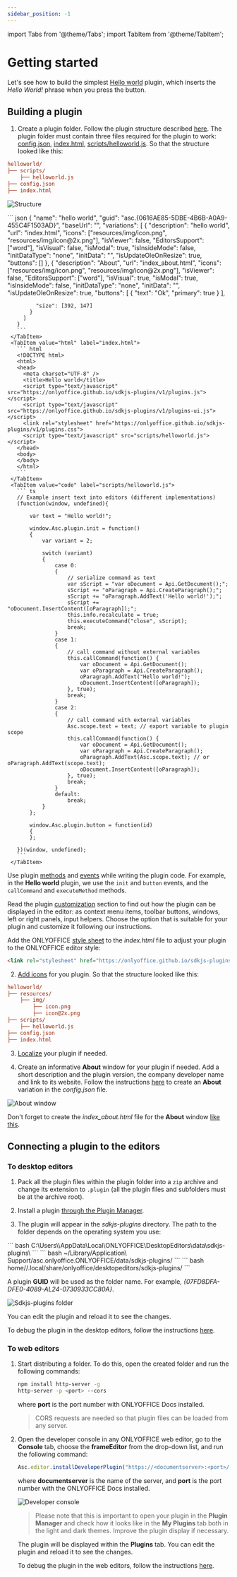 ```yaml
---
sidebar_position: -1
---
```


import Tabs from '@theme/Tabs';
import TabItem from '@theme/TabItem';


# Getting started

Let's see how to build the simplest [Hello world](https://github.com/ONLYOFFICE/sdkjs-plugins/tree/master/helloworld) plugin, which inserts the *Hello World!* phrase when you press the button.

## Building a plugin

1. Create a plugin folder. Follow the plugin structure described [here](../structure/manifest/manifest.md). The plugin folder must contain three files required for the plugin to work: [config.json](../structure/manifest/manifest.md), [index.html](../structure/entry-point.md), [scripts/helloworld.js](../interacting-with-editors/overview/overview.md). So that the structure looked like this:

  ``` ini
  helloworld/
  ├── scripts/
      ├── helloworld.js
  ├── config.json
  ├── index.html
  ```

  ![Structure](/assets/images/plugins/plugins-structure.png)

  <Tabs>
     <TabItem value="config" label="config.json">
       ``` json
       {
         "name": "hello world",
         "guid": "asc.{0616AE85-5DBE-4B6B-A0A9-455C4F1503AD}",
         "baseUrl": "",
         "variations": [
           {
             "description": "hello world",
             "url": "index.html",
             "icons": ["resources/img/icon.png", "resources/img/icon@2x.png"],
             "isViewer": false,
             "EditorsSupport": ["word"],
             "isVisual": false,
             "isModal": true,
             "isInsideMode": false,
             "initDataType": "none",
             "initData": "",
             "isUpdateOleOnResize": true,
             "buttons": []
           },
           {
             "description": "About",
             "url": "index_about.html",
             "icons": ["resources/img/icon.png", "resources/img/icon@2x.png"],
             "isViewer": false,
             "EditorsSupport": ["word"],
             "isVisual": true,
             "isModal": true,
             "isInsideMode": false,
             "initDataType": "none",
             "initData": "",
             "isUpdateOleOnResize": true,
             "buttons": [
               {
                 "text": "Ok",
                 "primary": true
               }
             ],

             "size": [392, 147]
           }
         ]
       }
       ```
     </TabItem>
     <TabItem value="html" label="index.html">
       ``` html
       <!DOCTYPE html>
       <html>
       <head>
         <meta charset="UTF-8" />
         <title>Hello world</title>
         <script type="text/javascript" src="https://onlyoffice.github.io/sdkjs-plugins/v1/plugins.js"></script>
         <script type="text/javascript" src="https://onlyoffice.github.io/sdkjs-plugins/v1/plugins-ui.js"></script>
         <link rel="stylesheet" href="https://onlyoffice.github.io/sdkjs-plugins/v1/plugins.css">
         <script type="text/javascript" src="scripts/helloworld.js"></script>
       </head>
       <body>
       </body>
       </html>
       ```
     </TabItem>
     <TabItem value="code" label="scripts/helloworld.js">
       ``` ts
       // Example insert text into editors (different implementations)
       (function(window, undefined){
           
           var text = "Hello world!";

           window.Asc.plugin.init = function()
           {
               var variant = 2;

               switch (variant)
               {
                   case 0:
                   {
                       // serialize command as text
                       var sScript = "var oDocument = Api.GetDocument();";
                       sScript += "oParagraph = Api.CreateParagraph();";
                       sScript += "oParagraph.AddText('Hello world!');";
                       sScript += "oDocument.InsertContent([oParagraph]);";
                       this.info.recalculate = true;
                       this.executeCommand("close", sScript);
                       break;
                   }
                   case 1:
                   {
                       // call command without external variables
                       this.callCommand(function() {
                           var oDocument = Api.GetDocument();
                           var oParagraph = Api.CreateParagraph();
                           oParagraph.AddText("Hello world!");
                           oDocument.InsertContent([oParagraph]);
                       }, true);
                       break;
                   }
                   case 2:
                   {
                       // call command with external variables
                       Asc.scope.text = text; // export variable to plugin scope
                       this.callCommand(function() {
                           var oDocument = Api.GetDocument();
                           var oParagraph = Api.CreateParagraph();
                           oParagraph.AddText(Asc.scope.text); // or oParagraph.AddText(scope.text);
                           oDocument.InsertContent([oParagraph]);
                       }, true);
                       break;
                   }
                   default:
                       break;
               }
           };

           window.Asc.plugin.button = function(id)
           {
           };

       })(window, undefined);
       ```
     </TabItem>
  </Tabs>

  Use plugin [methods](../interacting-with-editors/overview/how-to-call-methods.md) and [events](../interacting-with-editors/overview/how-to-attach-events.md) while writing the plugin code. For example, in the **Hello world** plugin, we use the `init` and `button` events, and the `callCommand` and `executeMethod` methods.

  Read the plugin [customization](../customization/context-menu.md) section to find out how the plugin can be displayed in the editor: as context menu items, toolbar buttons, windows, left or right panels, input helpers. Choose the option that is suitable for your plugin and customize it following our instructions.

  Add the ONLYOFFICE [style sheet](../structure/styles.md) to the *index.html* file to adjust your plugin to the ONLYOFFICE editor style:

  ``` html
  <link rel="stylesheet" href="https://onlyoffice.github.io/sdkjs-plugins/v1/plugins.css">
  ```

2. [Add icons](../structure/icons.md) for you plugin. So that the structure looked like this:

  ``` ini
  helloworld/
  ├── resources/
      ├── img/
          ├── icon.png
          ├── icon@2x.png
  ├── scripts/
      ├── helloworld.js
  ├── config.json
  ├── index.html
  ```

3. [Localize](../structure/localization.md) your plugin if needed.

4. Create an informative **About** window for your plugin if needed. Add a short description and the plugin version, the company developer name and link to its website. Follow the instructions [here](../structure/manifest/variations.md) to create an **About** variation in the *config.json* file.

![About window](/assets/images/plugins/about-variation.png)

Don't forget to create the *index_about.html* file for the **About** window [like this](https://github.com/ONLYOFFICE/sdkjs-plugins/tree/master/helloworld/index_about.html).

## Connecting a plugin to the editors

### To desktop editors

1. Pack all the plugin files within the plugin folder into a `zip` archive and change its extension to `.plugin` (all the plugin files and subfolders must be at the archive root).

2. Install a plugin [through the Plugin Manager](../tutorials/installing/onlyoffice-desktop-editors.md#adding-plugins-through-the-plugin-manager).

3. The plugin will appear in the *sdkjs-plugins* directory. The path to the folder depends on the operating system you use:

  <Tabs>
     <TabItem value="win" label="Windows">
        ``` bash
        C:\Users\<username>\AppData\Local\ONLYOFFICE\DesktopEditors\data\sdkjs-plugins\
        ```
     </TabItem>
     <TabItem value="mac" label="macOS">
        ``` bash
        ~/Library/Application\ Support/asc.onlyoffice.ONLYOFFICE/data/sdkjs-plugins/
        ```
     </TabItem>
     <TabItem value="lin" label="Linux">
        ``` bash
        home/<username>/.local/share/onlyoffice/desktopeditors/sdkjs-plugins/
        ```
     </TabItem>
  </Tabs>
  
  A plugin **GUID** will be used as the folder name. For example, *\{07FD8DFA-DFE0-4089-AL24-0730933CC80A\}*.

  ![Sdkjs-plugins folder](/assets/images/plugins/sdkjs-plugins-folder.png)

  You can edit the plugin and reload it to see the changes.

  To debug the plugin in the desktop editors, follow the instructions [here](../tutorials/developing/for-desktop-editors.md#debugging).

### To web editors

1. Start distributing a folder. To do this, open the created folder and run the following commands:

   ``` sh
   npm install http-server -g
   http-server -p <port> --cors
   ```

   where **port** is the port number with ONLYOFFICE Docs installed.

   > CORS requests are needed so that plugin files can be loaded from any server.

2. Open the developer console in any ONLYOFFICE web editor, go to the **Console** tab, choose the **frameEditor** from the drop-down list, and run the following command:

   ``` ts
   Asc.editor.installDeveloperPlugin("https://<documentserver>:<port>/config.json")
   ```

   where **documentserver** is the name of the server, and **port** is the port number with the ONLYOFFICE Docs installed.

   ![Developer console](/assets/images/plugins/developer-console.png)

   > Please note that this is important to open your plugin in the **Plugin Manager** and check how it looks like in the **My Plugins** tab both in the light and dark themes. Improve the plugin display if necessary.

   The plugin will be displayed within the **Plugins** tab. You can edit the plugin and reload it to see the changes.

   To debug the plugin in the web editors, follow the instructions [here](../tutorials/developing/for-web-editors.md#debugging).

